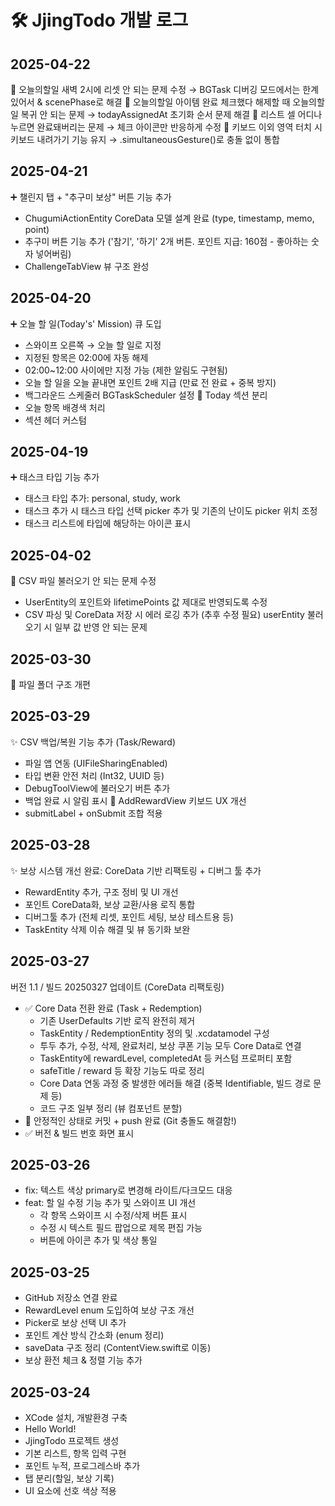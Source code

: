 # 🛠️ JjingTodo 개발 로그

## 2025-04-22
🔧 오늘의할일 새벽 2시에 리셋 안 되는 문제 수정 → BGTask 디버깅 모드에서는 한계 있어서 & scenePhase로 해결
🔧 오늘의할일 아이템 완료 체크했다 해제할 때 오늘의할일 복귀 안 되는 문제 → todayAssignedAt 초기화 순서 문제 해결
🔧 리스트 셀 어디나 누르면 완료돼버리는 문제 → 체크 아이콘만 반응하게 수정
🔧 키보드 이외 영역 터치 시 키보드 내려가기 기능 유지 → .simultaneousGesture()로 충돌 없이 통합 

## 2025-04-21
➕ 챌린지 탭 + "추구미 보상" 버튼 기능 추가
- ChugumiActionEntity CoreData 모델 설계 완료 (type, timestamp, memo, point)
- 추구미 버튼 기능 추가 ('참기', '하기' 2개 버튼. 포인트 지급: 160점 - 좋아하는 숫자 넣어버림)
- ChallengeTabView 뷰 구조 완성

## 2025-04-20
➕ 오늘 할 일(Today's' Mission) 큐 도입
- 스와이프 오른쪽 → 오늘 할 일로 지정
- 지정된 항목은 02:00에 자동 해제
- 02:00~12:00 사이에만 지정 가능 (제한 알림도 구현됨)
- 오늘 할 일을 오늘 끝내면 포인트 2배 지급 (만료 전 완료 + 중복 방지)
- 백그라운드 스케줄러 BGTaskScheduler 설정
🎨 Today 섹션 분리
- 오늘 항목 배경색 처리
- 섹션 헤더 커스텀

## 2025-04-19
➕ 태스크 타입 기능 추가
- 태스크 타입 추가: personal, study, work
- 태스크 추가 시 태스크 타입 선택 picker 추가 및 기존의 난이도 picker 위치 조정
- 태스크 리스트에 타입에 해당하는 아이콘 표시

## 2025-04-02
🔧 CSV 파일 불러오기 안 되는 문제 수정
- UserEntity의 포인트와 lifetimePoints 값 제대로 반영되도록 수정
- CSV 파싱 및 CoreData 저장 시 에러 로깅 추가
(추후 수정 필요)
userEntity 불러오기 시 일부 값 반영 안 되는 문제

## 2025-03-30
🔧 파일 폴더 구조 개편

## 2025-03-29
✨ CSV 백업/복원 기능 추가 (Task/Reward)
- 파일 앱 연동 (UIFileSharingEnabled)
- 타입 변환 안전 처리 (Int32, UUID 등)
- DebugToolView에 불러오기 버튼 추가
- 백업 완료 시 알림 표시
🎨 AddRewardView 키보드 UX 개선
- submitLabel + onSubmit 조합 적용

## 2025-03-28
✨ 보상 시스템 개선 완료: CoreData 기반 리팩토링 + 디버그 툴 추가
- RewardEntity 추가, 구조 정비 및 UI 개선
- 포인트 CoreData화, 보상 교환/사용 로직 통합
- 디버그툴 추가 (전체 리셋, 포인트 세팅, 보상 테스트용 등)
- TaskEntity 삭제 이슈 해결 및 뷰 동기화 보완

## 2025-03-27
버전 1.1 / 빌드 20250327 업데이트 (CoreData 리팩토링)
- ✅ Core Data 전환 완료 (Task + Redemption)
  - 기존 UserDefaults 기반 로직 완전히 제거
  - TaskEntity / RedemptionEntity 정의 및 .xcdatamodel 구성
  - 투두 추가, 수정, 삭제, 완료처리, 보상 쿠폰 기능 모두 Core Data로 연결
  - TaskEntity에 rewardLevel, completedAt 등 커스텀 프로퍼티 포함
  - safeTitle / reward 등 확장 기능도 따로 정리
  - Core Data 연동 과정 중 발생한 에러들 해결 (중복 Identifiable, 빌드 경로 문제 등)
  - 코드 구조 일부 정리 (뷰 컴포넌트 분할)
- 💾 안정적인 상태로 커밋 + push 완료 (Git 충돌도 해결함!)
- ✅ 버전 & 빌드 번호 화면 표시

## 2025-03-26
- fix: 텍스트 색상 primary로 변경해 라이트/다크모드 대응
- feat: 할 일 수정 기능 추가 및 스와이프 UI 개선
  - 각 항목 스와이프 시 수정/삭제 버튼 표시
  - 수정 시 텍스트 필드 팝업으로 제목 편집 가능
  - 버튼에 아이콘 추가 및 색상 통일

## 2025-03-25
- GitHub 저장소 연결 완료
- RewardLevel enum 도입하여 보상 구조 개선
- Picker로 보상 선택 UI 추가
- 포인트 계산 방식 간소화 (enum 정리)
- saveData 구조 정리 (ContentView.swift로 이동)
- 보상 환전 체크 & 정렬 기능 추가

## 2025-03-24
- XCode 설치, 개발환경 구축
- Hello World!
- JjingTodo 프로젝트 생성
- 기본 리스트, 항목 입력 구현
- 포인트 누적, 프로그레스바 추가
- 탭 분리(할일, 보상 기록)
- UI 요소에 선호 색상 적용
